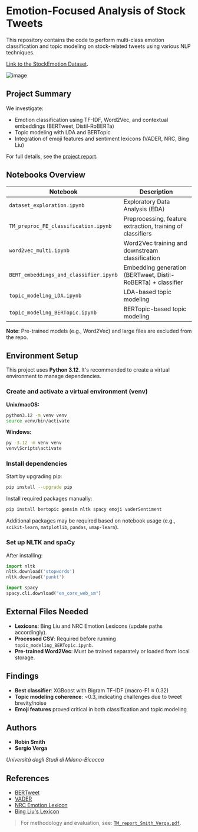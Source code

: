 # Emotion-Focused Analysis of Stock Tweets

This repository contains the code to perform multi-class emotion classification and topic modeling on stock-related tweets using various NLP techniques.

[Link to the StockEmotion Dataset](https://github.com/adlnlp/StockEmotions).

![image](https://github.com/user-attachments/assets/b3a60d77-30d4-46c3-9707-5055b0a27960)

## Project Summary

We investigate:
- Emotion classification using TF-IDF, Word2Vec, and contextual embeddings (BERTweet, Distil-RoBERTa)
- Topic modeling with LDA and BERTopic
- Integration of emoji features and sentiment lexicons (VADER, NRC, Bing Liu)

For full details, see the [project report](./TM_report_Smith_Verga.pdf).

## Notebooks Overview

| Notebook                              | Description                                                                 |
|--------------------------------------|-----------------------------------------------------------------------------|
| `dataset_exploration.ipynb`          | Exploratory Data Analysis (EDA)                                            |
| `TM_preproc_FE_classification.ipynb` | Preprocessing, feature extraction, training of classifiers                 |
| `word2vec_multi.ipynb`               | Word2Vec training and downstream classification                            |
| `BERT_embeddings_and_classifier.ipynb`| Embedding generation (BERTweet, Distil-RoBERTa) + classifier               |
| `topic_modeling_LDA.ipynb`           | LDA-based topic modeling                                                   |
| `topic_modeling_BERTopic.ipynb`      | BERTopic-based topic modeling                                              |

**Note**: Pre-trained models (e.g., Word2Vec) and large files are excluded from the repo.

## Environment Setup

This project uses **Python 3.12**. It's recommended to create a virtual environment to manage dependencies.

### Create and activate a virtual environment (venv)

**Unix/macOS:**
```bash
python3.12 -m venv venv
source venv/bin/activate
````

**Windows:**

```bash
py -3.12 -m venv venv
venv\Scripts\activate
```

### Install dependencies

Start by upgrading pip:

```bash
pip install --upgrade pip
```

Install required packages manually:

```bash
pip install bertopic gensim nltk spacy emoji vaderSentiment
```

Additional packages may be required based on notebook usage (e.g., `scikit-learn`, `matplotlib`, `pandas`, `umap-learn`).

### Set up NLTK and spaCy

After installing:

```python
import nltk
nltk.download('stopwords')
nltk.download('punkt')

import spacy
spacy.cli.download("en_core_web_sm")
```

## External Files Needed

* **Lexicons**: Bing Liu and NRC Emotion Lexicons (update paths accordingly).
* **Processed CSV**: Required before running `topic_modeling_BERTopic.ipynb`.
* **Pre-trained Word2Vec**: Must be trained separately or loaded from local storage.

## Findings

* **Best classifier**: XGBoost with Bigram TF-IDF (macro-F1 ≈ 0.32)
* **Topic modeling coherence**: \~0.3, indicating challenges due to tweet brevity/noise
* **Emoji features** proved critical in both classification and topic modeling

## Authors

* **Robin Smith**
* **Sergio Verga**

*Università degli Studi di Milano-Bicocca*

## References

* [BERTweet](https://aclanthology.org/2020.emnlp-demos.2.pdf)
* [VADER](https://ojs.aaai.org/index.php/ICWSM/article/view/14550)
* [NRC Emotion Lexicon](https://saifmohammad.com/WebPages/NRC-Emotion-Lexicon.htm)
* [Bing Liu's Lexicon](https://www.cs.uic.edu/~liub/FBS/sentiment-analysis.html)

> For methodology and evaluation, see: [`TM_report_Smith_Verga.pdf`](./TM_report_Smith_Verga.pdf).
